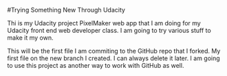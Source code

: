 #Trying Something New Through Udacity

Thi is my Udacity project PixelMaker web app that I am doing for my Udacity front end web developer class. I am going to try various stuff to make it my own.

This will be the first file I am commiting to the GitHub repo that I forked.
My first file on the new branch I created. I can always delete it later. I am going to use this project as another way to work with GitHub as well.
